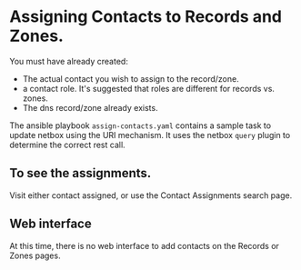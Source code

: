 # Assigning Contacts to Records and Zones.

You must have already created:

- The actual contact you wish to assign to the record/zone.
- a contact role.  It's suggested that roles are different for records vs. zones.
- The dns record/zone already exists.

The ansible playbook `assign-contacts.yaml` contains a sample task to update netbox using the URI mechanism.
It uses the netbox `query` plugin to determine the correct rest call.

## To see the assignments.

Visit either contact assigned, or use the Contact Assignments search page.

## Web interface

At this time, there is no web interface to add contacts on the Records or Zones pages.

